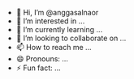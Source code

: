 - 👋 Hi, I’m @anggasalnaor
- 👀 I’m interested in ...
- 🌱 I’m currently learning ...
- 💞️ I’m looking to collaborate on ...
- 📫 How to reach me ...
- 😄 Pronouns: ...
- ⚡ Fun fact: ...

<!---
anggasalnaor/anggasalnaor is a ✨ special ✨ repository because its `README.md` (this file) appears on your GitHub profile.
You can click the Preview link to take a look at your changes.
--->
